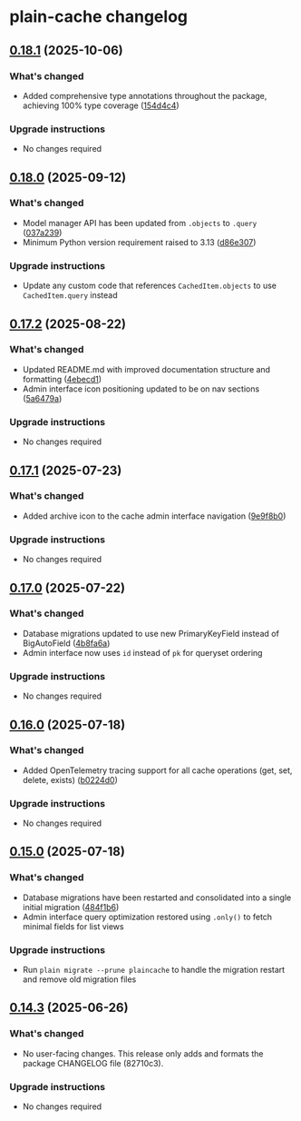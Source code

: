 # plain-cache changelog

## [0.18.1](https://github.com/dropseed/plain/releases/plain-cache@0.18.1) (2025-10-06)

### What's changed

- Added comprehensive type annotations throughout the package, achieving 100% type coverage ([154d4c4](https://github.com/dropseed/plain/commit/154d4c44fc))

### Upgrade instructions

- No changes required

## [0.18.0](https://github.com/dropseed/plain/releases/plain-cache@0.18.0) (2025-09-12)

### What's changed

- Model manager API has been updated from `.objects` to `.query` ([037a239](https://github.com/dropseed/plain/commit/037a239ef4))
- Minimum Python version requirement raised to 3.13 ([d86e307](https://github.com/dropseed/plain/commit/d86e307efb))

### Upgrade instructions

- Update any custom code that references `CachedItem.objects` to use `CachedItem.query` instead

## [0.17.2](https://github.com/dropseed/plain/releases/plain-cache@0.17.2) (2025-08-22)

### What's changed

- Updated README.md with improved documentation structure and formatting ([4ebecd1](https://github.com/dropseed/plain/commit/4ebecd1856))
- Admin interface icon positioning updated to be on nav sections ([5a6479a](https://github.com/dropseed/plain/commit/5a6479ac79))

### Upgrade instructions

- No changes required

## [0.17.1](https://github.com/dropseed/plain/releases/plain-cache@0.17.1) (2025-07-23)

### What's changed

- Added archive icon to the cache admin interface navigation ([9e9f8b0](https://github.com/dropseed/plain/commit/9e9f8b0))

### Upgrade instructions

- No changes required

## [0.17.0](https://github.com/dropseed/plain/releases/plain-cache@0.17.0) (2025-07-22)

### What's changed

- Database migrations updated to use new PrimaryKeyField instead of BigAutoField ([4b8fa6a](https://github.com/dropseed/plain/commit/4b8fa6a))
- Admin interface now uses `id` instead of `pk` for queryset ordering

### Upgrade instructions

- No changes required

## [0.16.0](https://github.com/dropseed/plain/releases/plain-cache@0.16.0) (2025-07-18)

### What's changed

- Added OpenTelemetry tracing support for all cache operations (get, set, delete, exists) ([b0224d0](https://github.com/dropseed/plain/commit/b0224d0418))

### Upgrade instructions

- No changes required

## [0.15.0](https://github.com/dropseed/plain/releases/plain-cache@0.15.0) (2025-07-18)

### What's changed

- Database migrations have been restarted and consolidated into a single initial migration ([484f1b6](https://github.com/dropseed/plain/commit/484f1b6e93))
- Admin interface query optimization restored using `.only()` to fetch minimal fields for list views

### Upgrade instructions

- Run `plain migrate --prune plaincache` to handle the migration restart and remove old migration files

## [0.14.3](https://github.com/dropseed/plain/releases/plain-cache@0.14.3) (2025-06-26)

### What's changed

- No user-facing changes. This release only adds and formats the package CHANGELOG file (82710c3).

### Upgrade instructions

- No changes required
